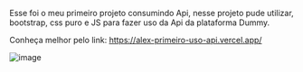 Esse foi o meu primeiro projeto consumindo Api, nesse projeto pude utilizar, bootstrap, css puro e JS para fazer uso da Api da plataforma Dummy.

Conheça melhor pelo link: https://alex-primeiro-uso-api.vercel.app/

![image](https://github.com/Lostleleco/Primeiro_uso_API/assets/158625504/f87a2b4f-949c-4075-9f23-7669540ce34b)
